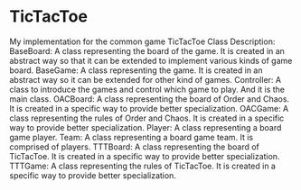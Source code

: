 # TicTacToe
My implementation for the common game TicTacToe
Class Description:
BaseBoard: A class representing the board of the game. It is created in an abstract way so that it can be extended to implement various kinds of game board.
BaseGame: A class representing the game. It is created in an abstract way so it can be extended for other kind of games.
Controller: A class to introduce the games and control which game to play. And it is the main class.
OACBoard: A class representing the board of Order and Chaos. It is created in a specific way to provide better specialization.
OACGame: A class representing the rules of Order and Chaos. It is created in a specific way to provide better specialization.
Player: A class representing  a board game player.
Team: A class representing a board game team. It is comprised of players.
TTTBoard: A class representing the board of TicTacToe. It is created in a specific way to provide better specialization.
TTTGame: A class representing the rules of TicTacToe. It is created in a specific way to provide better specialization.
